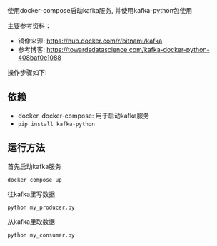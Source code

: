 使用docker-compose启动kafka服务, 并使用kafka-python包使用

主要参考资料：
- 镜像来源: https://hub.docker.com/r/bitnami/kafka
- 参考博客: https://towardsdatascience.com/kafka-docker-python-408baf0e1088

操作步骤如下:

## 依赖

- docker, docker-compose: 用于启动kafka服务
- `pip install kafka-python`

## 运行方法

首先启动kafka服务
```
docker compose up
```

往kafka里写数据
```
python my_producer.py
```

从kafka里取数据
```
python my_consumer.py
```